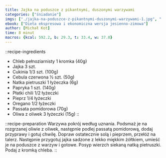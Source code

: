 ```yaml
---
title: Jajka na poduszce z pikantnymi, duszonymi warzywami
categories: ["śniadanie"]
imgs: ["./jajka-na-poduszce-z-pikantnymi-duszonymi-warzywami-1.jpg", "./jajka-na-poduszce-z-pikantnymi-duszonymi-warzywami-2.jpg"]
ebook: ["Dieta ekspresowa i ekonomiczna wersja jesienno-zimowa"]
author: [Michał Kot]
time: 8 minut
macros: {kcal: 592.2, b: 29.3, t: 33.4, w: 37.0}
---
```


::recipe-ingredients
- Chleb pełnoziarnisty 1 kromka (40g)
- Jajka 3 szt.
- Cukinia 1/3 szt. (100g)
- Cebula czerwona ½ szt. (50g)
- Natka pietruszki 1 łyżeczka (6g)
- Papryka 1 szt. (140g)
- Płatki chili 1/2 łyżeczki
- Pieprz 1/4 łyżeczki
- Oregano 1/2 łyżeczki
- Passata pomidorowa (70g)
- Oliwa z oliwek 3 łyżeczki (15g)
::

::recipe-preparation
Warzywa pokrój według uznania. Podsmaż je na rozgrzanej oliwie z oliwek, następnie podlej passatą pomidorową, dodaj przyprawy i gotuj chwilę. Dopraw ostatecznie solą i pieprzem, przełóż na talerz. Następnie przygotuj jajka sadzone z lekko miękkim żółtkiem, umieść je na poduszce z warzyw i gotowe. Posyp wierzch siekaną natką pietruszki. Podaj z kromką chleba.
::